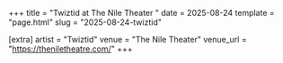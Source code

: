 +++
title = "Twiztid at The Nile Theater "
date = 2025-08-24
template = "page.html"
slug = "2025-08-24-twiztid"

[extra]
artist = "Twiztid"
venue = "The Nile Theater"
venue_url = "https://theniletheatre.com/"
+++
